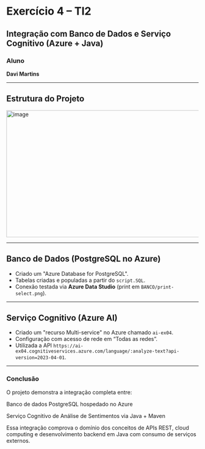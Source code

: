 # Exercício 4 – TI2  
## Integração com Banco de Dados e Serviço Cognitivo (Azure + Java)

###  Aluno
**Davi Martins**

---

## Estrutura do Projeto

<img width="587" height="333" alt="image" src="https://github.com/user-attachments/assets/ec94a2d1-186f-442d-9c3a-03944fb01ff0" />


---

## Banco de Dados (PostgreSQL no Azure)

- Criado um "Azure Database for PostgreSQL".  
- Tabelas criadas e populadas a partir do `script.SQL`.  
- Conexão testada via **Azure Data Studio** (print em `BANCO/print-select.png`).

---

## Serviço Cognitivo (Azure AI)

- Criado um "recurso Multi-service" no Azure chamado `ai-ex04`.  
- Configuração com acesso de rede em “Todas as redes”.  
- Utilizada a API `https://ai-ex04.cognitiveservices.azure.com/language/:analyze-text?api-version=2023-04-01`.


---
### Conclusão

O projeto demonstra a integração completa entre:

Banco de dados PostgreSQL hospedado no Azure

Serviço Cognitivo de Análise de Sentimentos via Java + Maven

Essa integração comprova o domínio dos conceitos de APIs REST, cloud computing e desenvolvimento backend em Java com consumo de serviços externos.

